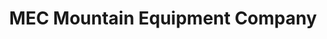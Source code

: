 ---
title: "MEC Mountain Equipment Company"
url: /quebec/mec-mountain-equipment-company/
shop: outdoor
---